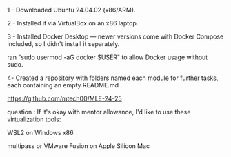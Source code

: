 1 - Downloaded Ubuntu 24.04.02 (x86/ARM).

2 - Installed it via VirtualBox on an x86 laptop.

3 - Installed Docker Desktop — newer versions come with Docker Compose included, so I didn't install it separately. 

ran "sudo usermod -aG docker $USER" to allow Docker usage without sudo.

4- Created a repository with folders named each module for further tasks, each containing an empty README.md .

https://github.com/mtech00/MLE-24-25

question : If it's okay with mentor allowance, I'd like to use these virtualization tools:

WSL2 on Windows x86

multipass or VMware Fusion on Apple Silicon Mac
